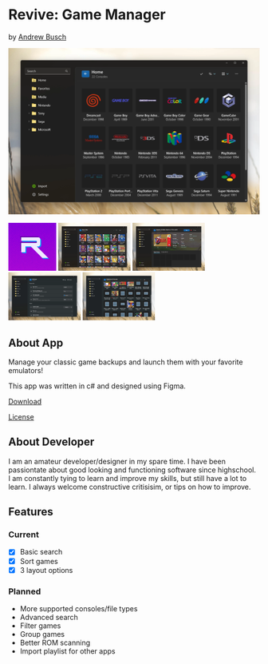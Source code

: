# Revive: Game Manager
by [Andrew Busch](https://www.twitter.com/androido7)

<img src="/Preview/Home.webp"  width="694"/>

<img src="/Icon.png" height="96" /> <img src="/Preview/Console.webp" height="96"/> <img src="/Preview/Game.webp" height="96"/> <img src="/Preview/Settings.webp" height="96"/> <img src="/Preview/Tags.webp" height="96"/>

## About App

Manage your classic game backups and launch them with your favorite emulators! 

This app was written in c# and designed using Figma.

[Download](https://github.com/androido7/Revive/releases/)

[License](LICENSE)

## About Developer

I am an amateur developer/designer in my spare time. I have been passiontate about good looking and functioning software since highschool. I am constantly tying to learn and improve my skills, but still have a lot to learn. I always welcome constructive critisisim, or tips on how to improve.

## Features
### Current
- [x] Basic search
- [x] Sort games
- [x] 3 layout options

### Planned

- More supported consoles/file types
- Advanced search
- Filter games
- Group games
- Better ROM scanning
- Import playlist for other apps



